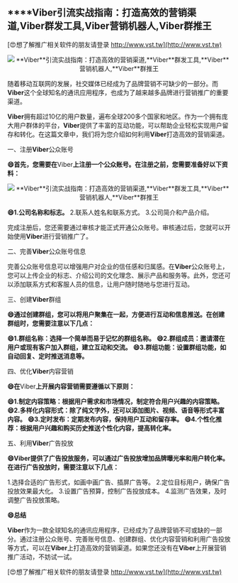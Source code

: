 ## ****Viber**引流实战指南：打造高效的营销渠道,**Viber**群发工具,**Viber**营销机器人,**Viber**群推王**

[😍想了解推广相关软件的朋友请登录 http://www.vst.tw](http://www.vst.tw)

 <center><img src="https://vst.tw/MP4/tuiguang/png/6.png" alt="**Viber**引流实战指南：打造高效的营销渠道,**Viber**群发工具,**Viber**营销机器人,**Viber**群推王"></center>

随着移动互联网的发展，社交媒体已经成为了品牌营销不可缺少的一部分。而**Viber**这个全球知名的通讯应用程序，也成为了越来越多品牌进行营销推广的重要渠道。

**Viber**拥有超过10亿的用户数量，遍布全球200多个国家和地区。作为一个拥有庞大用户群体的平台，**Viber**提供了丰富的互动功能，可以帮助企业轻松实现用户留存和转化。在这篇文章中，我们将为您介绍如何利用**Viber**打造高效的营销渠道。

一、注册**Viber**公众账号

**😄首先，您需要在**Viber**上注册一个公众账号。在注册之前，您需要准备好以下资料：**

 <center><img src="https://vst.tw/MP4/tuiguang/png/4.png" alt="**Viber**引流实战指南：打造高效的营销渠道,**Viber**群发工具,**Viber**营销机器人,**Viber**群推王"></center>

**😄1.公司名称和标志。**
2.联系人姓名和联系方式。
3.公司简介和产品介绍。

完成注册后，您还需要通过审核才能正式开通公众账号。审核通过后，您就可以开始使用**Viber**进行营销推广了。

二、完善**Viber**公众账号信息

完善公众账号信息可以增强用户对企业的信任感和归属感。在**Viber**公众账号上，您可以上传企业的标志、介绍公司的文化理念、展示产品和服务等。此外，您还可以添加联系方式和客服人员的信息，让用户随时随地与您进行互动。

三、创建**Viber**群组

**😄通过创建群组，您可以将用户聚集在一起，方便进行互动和信息推送。在创建群组时，您需要注意以下几点：**

**😄1.群组名称：选择一个简单而易于记忆的群组名称。**
**😄2.群组成员：邀请潜在用户或现有客户加入群组，建立互动和交流。**
**😄3.群组功能：设置群组功能，如自动回复、定时推送消息等。**

四、优化**Viber**内容营销

**😄在**Viber**上开展内容营销需要遵循以下原则：**

**😄1.制定内容策略：根据用户需求和市场情况，制定符合用户兴趣的内容策略。**
**😄2.多样化内容形式：除了纯文字外，还可以添加图片、视频、语音等形式丰富内容。**
**😄3.定时发布：定期发布内容，保持用户互动和留存率。**
**😄4.个性化推荐：根据用户兴趣和购买历史推送个性化内容，提高转化率。**

五、利用**Viber**广告投放

**😄**Viber**提供了广告投放服务，可以通过广告投放增加品牌曝光率和用户转化率。在进行广告投放时，需要注意以下几点：**

1.选择合适的广告形式，如画中画广告、插屏广告等。
2.定位目标用户，确保广告投放效果最大化。
3.设置广告预算，控制广告投放成本。
4.监测广告效果，及时调整广告投放策略。

**😄总结**

**Viber**作为一款全球知名的通讯应用程序，已经成为了品牌营销不可或缺的一部分。通过注册公众账号、完善账号信息、创建群组、优化内容营销和利用广告投放等方式，可以在**Viber**上打造高效的营销渠道。如果您还没有在**Viber**上开展营销推广活动，不妨试一试。

[😍想了解推广相关软件的朋友请登录 http://www.vst.tw](http://www.vst.tw)



